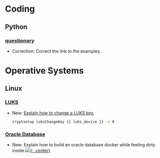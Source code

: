 # Coding

## Python

### [questionary](questionary.md)

* Correction: Correct the link to the examples.

# Operative Systems

## Linux

### [LUKS](luks.md)

* New: [Explain how to change a LUKS key.](luks.md#change-a-key)

    ```bash
    cryptsetup luksChangeKey {{ luks_device }} -s 0
    ```

### [Oracle Database](oracle_database.md)

* New: Explain how to build an oracle database docker while feeling dirty inside.[![](not-by-ai.svg){: .center}](https://notbyai.fyi)
